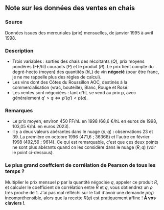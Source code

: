 ## Note sur les données des ventes en chais

### Source

Données issues des mercuriales (prix) mensuelles, de janvier 1995 à avril 1998.

### Description

- Trois variables : sorties des chais des récoltants ($Q$), prix moyens pondérés (FF/hl) courants ($P$) et le produit ($R$). Le prix tient compte du degré-hecto (moyen) des quantités (hL) de vin __négocié__ (pour être franc, je ne me rappelle plus des règles de calcul).
- Les vins dont des Côtes du Roussillon AOC, destinés à la commercialisation (vrac, bouteille), Blanc, Rouge et Rosé.
- Les ventes sont négociées : tant d'hL se vend au prix p, avec généralement $q'>q\Leftrightarrow p'(q')<p(q)$.

### Remarques

- Le prix moyen, environ 450 FF/hL en 1998 (68,6 €/hL en euros de 1998, 103,05 €/hL en euros 2023).
- Il y a deux valeurs abérantes dans le nuage $(p ; q)$ : observations 23 et 39. La première en octobre 1996 (471,6 ; 36368) et l'autre en février 1998 (492,59 ; 9614). Ce qui est remarquable, c'est que ces deux points ne sont plus abérants quand on les considère dans le nuage $(R ; q)$ (voir le point ci-dessous).

### Le plus grand coeffcient de corrélation de Pearson de tous les temps ?

Multiplier le prix mensuel $p$ par la quantité négociée $q$, appeler ce produit $R$, et calculer le coefficient de corrélation entre $R$ et $q$, vous obtiendrez un $\rho$ très proche de 1. J'ai pas mal réfléchi sur le fait d'avoir une demande $p(q)$ incompréhensible, alors que la recette $R(q)$ est pratiquement affine ! **À vos claviers !**.
